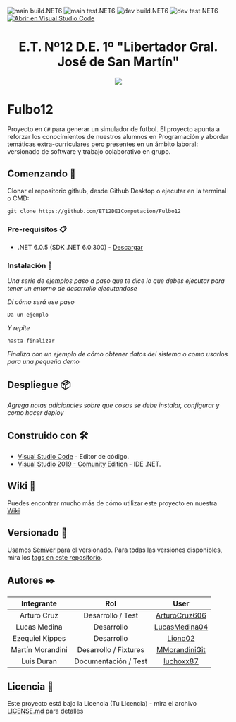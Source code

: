 ![main build.NET6](https://github.com/ET12DE1Computacion/Fulbo12/workflows/main-build.NET6/badge.svg?branch=main) ![main test.NET6](https://github.com/ET12DE1Computacion/Fulbo12/workflows/main-test.NET6/badge.svg?branch=main)
![dev build.NET6](https://github.com/ET12DE1Computacion/Fulbo12/workflows/dev-build.NET6/badge.svg?branch=dev) ![dev test.NET6](https://github.com/ET12DE1Computacion/Fulbo12/workflows/dev-test.NET6/badge.svg?branch=dev)
[![Abrir en Visual Studio Code](https://img.shields.io/static/v1?logo=visualstudiocode&label=&message=Abrir%20en%20Visual%20Studio%20Code&labelColor=2c2c32&color=007acc&logoColor=007acc)](https://open.vscode.dev/ET12DE1Computacion/Fulbo12)

<h1 align="center">E.T. Nº12 D.E. 1º "Libertador Gral. José de San Martín"</h1>
<p align="center">
  <img src="https://et12.edu.ar/imgs/et12.png">
</p>

# Fulbo12

Proyecto en `C#` para generar un simulador de futbol. El proyecto apunta a reforzar los conocimientos de nuestros alumnos en Programación y abordar temáticas extra-curriculares pero presentes en un ámbito laboral: versionado de software y trabajo colaborativo en grupo.

## Comenzando 🚀

Clonar el repositorio github, desde Github Desktop o ejecutar en la terminal o CMD:

```
git clone https://github.com/ET12DE1Computacion/Fulbo12
```

### Pre-requisitos 📋

- .NET 6.0.5 (SDK .NET 6.0.300) - [Descargar](https://dotnet.microsoft.com/download/dotnet/6.0)

### Instalación 🔧

_Una serie de ejemplos paso a paso que te dice lo que debes ejecutar para tener un entorno de desarrollo ejecutandose_

_Dí cómo será ese paso_

```
Da un ejemplo
```

_Y repite_

```
hasta finalizar
```

_Finaliza con un ejemplo de cómo obtener datos del sistema o como usarlos para una pequeña demo_

## Despliegue 📦

_Agrega notas adicionales sobre que cosas se debe instalar, configurar y como hacer deploy_

## Construido con 🛠️

* [Visual Studio Code](https://code.visualstudio.com/#alt-downloads) - Editor de código.
* [Visual Studio 2019 - Comunity Edition](https://visualstudio.microsoft.com/es/vs/community/) - IDE .NET.

## Wiki 📖

Puedes encontrar mucho más de cómo utilizar este proyecto en nuestra [Wiki](https://github.com/tu/proyecto/wiki)

## Versionado 📌

Usamos [SemVer](http://semver.org/) para el versionado. Para todas las versiones disponibles, mira los [tags en este repositorio](https://github.com/ET12DE1Computacion/Fulbo12/tags).

## Autores ✒️

| Integrante        | Rol                   | User                                              |
| :--------:        | :-:                   | :--:                                              |
| Arturo Cruz       | Desarrollo / Test     | [ArturoCruz606](https://github.com/ArturoCruz606) |
| Lucas Medina      | Desarrollo            | [LucasMedina04](https://github.com/LucasMedina04) |
| Ezequiel Kippes   | Desarrollo            | [Liono02](https://github.com/Liono02)             |
| Martín Morandini  | Desarrollo / Fixtures | [MMorandiniGit](https://github.com/MMorandiniGit) |
| Luis Duran        | Documentación / Test  | [luchoxx87](https://github.com/luchoxx87)         |


## Licencia 📄

Este proyecto está bajo la Licencia (Tu Licencia) - mira el archivo [LICENSE.md](LICENSE.md) para detalles
